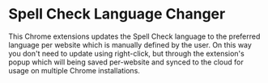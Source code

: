 Spell Check Language Changer
===========
This Chrome extensions updates the Spell Check language to the preferred language per website which is manually defined by the user. On this way you don't need to update using right-click, but through the extension's popup which will being saved per-website and synced to the cloud for usage on multiple Chrome installations.
